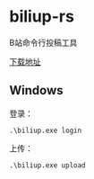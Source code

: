 # biliup-rs
B站命令行投稿工具

[下载地址](https://github.com/ForgQi/biliup-rs/releases/tag/v0.0.1)
## Windows
登录：
```shell
.\biliup.exe login
```

上传：
```shell
.\biliup.exe upload
```

